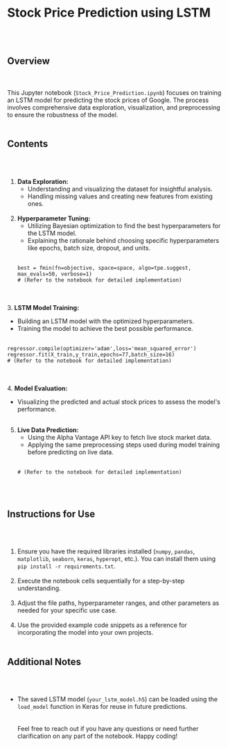 # Stock Price Prediction using LSTM
<br><br>
## Overview
<br><br>
This Jupyter notebook (`Stock_Price_Prediction.ipynb`) focuses on training an LSTM model for predicting the stock prices of Google. The process involves comprehensive data exploration, visualization, and preprocessing to ensure the robustness of the model.
<br><br>
## Contents
<br><br>
1. **Data Exploration:**<br>
   - Understanding and visualizing the dataset for insightful analysis.<br>
   - Handling missing values and creating new features from existing ones.
<br><br>
2. **Hyperparameter Tuning:**<br>
   - Utilizing Bayesian optimization to find the best hyperparameters for the LSTM model.<br>
   - Explaining the rationale behind choosing specific hyperparameters like epochs, batch size, dropout, and units.
<br><br>
   ```python<br>
   best = fmin(fn=objective, space=space, algo=tpe.suggest, max_evals=50, verbose=1)
   # (Refer to the notebook for detailed implementation)
   ```
<br><br>
3. **LSTM Model Training:**<br>
   - Building an LSTM model with the optimized hyperparameters.<br>
   - Training the model to achieve the best possible performance.
<br><br>
   ```python<br>
regressor.compile(optimizer='adam',loss='mean_squared_error')
   regressor.fit(X_train,y_train,epochs=77,batch_size=16)
   # (Refer to the notebook for detailed implementation)
   ```
<br><br>
4. **Model Evaluation:**<br>
   - Visualizing the predicted and actual stock prices to assess the model's performance.
<br><br>
5. **Live Data Prediction:**<br>
   - Using the Alpha Vantage API key to fetch live stock market data.<br>
   - Applying the same preprocessing steps used during model training before predicting on live data.
<br><br>
   ```python<br>
   # (Refer to the notebook for detailed implementation)
   ```
<br><br>
## Instructions for Use
<br><br>
1. Ensure you have the required libraries installed (`numpy`, `pandas`, `matplotlib`, `seaborn`, `keras`, `hyperopt`, etc.). You can install them using `pip install -r requirements.txt`.
<br><br>
2. Execute the notebook cells sequentially for a step-by-step understanding.
<br><br>
3. Adjust the file paths, hyperparameter ranges, and other parameters as needed for your specific use case.
<br><br>
4. Use the provided example code snippets as a reference for incorporating the model into your own projects.
<br><br>
## Additional Notes
<br><br>
- The saved LSTM model (`your_lstm_model.h5`) can be loaded using the `load_model` function in Keras for reuse in future predictions.
<br><br><br>
Feel free to reach out if you have any questions or need further clarification on any part of the notebook. Happy coding!
